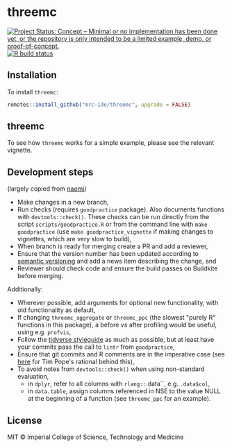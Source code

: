 # threemc

<!-- badges: start -->
[![Project Status: Concept – Minimal or no implementation has been done yet, or the repository is only intended to be a limited example, demo, or proof-of-concept.](https://www.repostatus.org/badges/latest/concept.svg)](https://www.repostatus.org/#concept)
[![R build status](https://github.com/mrc-ide/threemc/workflows/R-CMD-check/badge.svg)](https://github.com/mrc-ide/threemc/actions)
<!-- badges: end -->

## Installation

To install `threemc`:

```r
remotes::install_github("mrc-ide/threemc", upgrade = FALSE)
```
## threemc ##

To see how `threemc` works for a simple example, please see the relevant vignette.

## Development steps ##

(largely copied from [naomi](https://github.com/mrc-ide/naomi))
- Make changes in a new branch,
- Run checks (requires `goodpractice` package). Also documents functions with
  `devtools::check()`. These checks can be run directly from the script
  `scripts/goodpractice.R` or from the command line with `make goodpractice`
  (use `make goodpractice_vignette` if making changes to vignettes, which are
  very slow to build),
- When branch is ready for merging create a PR and add a reviewer,
- Ensure that the version number has been updated according to 
  [semantic versioning](https://semver.org/) and add a news item describing the 
  change, and
- Reviewer should check code and ensure the build passes on Buildkite before 
  merging.

Additionally: 
- Wherever possible, add arguments for optional new functionality, with old 
  functionality as default,
- If changing `threemc_aggregate` or `threemc_ppc` (the slowest "purely R" 
  functions in this package), a before vs after profiling would be useful,
  using e.g. `profvis`,
- Follow the [tidverse styleguide](https://style.tidyverse.org) as much as
  possible, but at least have your commits pass the call to `lintr` from 
  `goodpractice`,
- Ensure that git commits and R comments are in the imperative case (see 
  [here](https://tbaggery.com/2008/04/19/a-note-about-git-commit-messages.html)
  for Tim Pope's rational behind this),
- To avoid notes from `devtools::check()` when using non-standard evaluation, 
  - in `dplyr`, refer to all columns with `rlang::`.data``, e.g. `.data$col`,
  - in `data.table`, assign columns referenced in NSE to the value NULL at the 
  beginning of a function (see `threemc_ppc` for an example). 

## License

MIT © Imperial College of Science, Technology and Medicine
